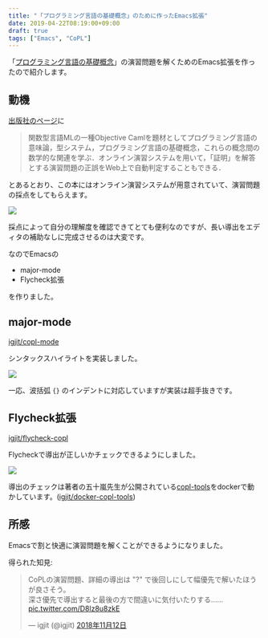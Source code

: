 ```yaml
---
title: "「プログラミング言語の基礎概念」のために作ったEmacs拡張"
date: 2019-04-22T08:19:00+09:00
draft: true
tags: ["Emacs", "CoPL"]
---
```


「[プログラミング言語の基礎概念](http://www.saiensu.co.jp/?page=book_details&ISBN=ISBN978-4-7819-1285-1)」の演習問題を解くためのEmacs拡張を作ったので紹介します。

## 動機

[出版社のページ](http://www.saiensu.co.jp/?page=book_details&ISBN=ISBN978-4-7819-1285-1)に

> 関数型言語MLの一種Objective Camlを題材としてプログラミング言語の意味論，型システム，プログラミング言語の基礎概念，これらの概念間の数学的な関連を学ぶ．オンライン演習システムを用いて，「証明」を解答とする演習問題の正誤をWeb上で自動判定することもできる．

とあるとおり、この本にはオンライン演習システムが用意されていて、演習問題の採点をしてもらえます。

![](/images/posts/2019/04/emacs-lisp-for-copl/cgi.png)

採点によって自分の理解度を確認できてとても便利なのですが、長い導出をエディタの補助なしに完成させるのは大変です。

なのでEmacsの

- major-mode
- Flycheck拡張

を作りました。

## major-mode

[igjit/copl-mode](https://github.com/igjit/copl-mode)

シンタックスハイライトを実装しました。

![](/images/posts/2019/04/emacs-lisp-for-copl/copl-mode.png)

一応、波括弧 `{}` のインデントに対応していますが実装は超手抜きです。

## Flycheck拡張

[igjit/flycheck-copl](https://github.com/igjit/flycheck-copl)

Flycheckで導出が正しいかチェックできるようにしました。

![](/images/posts/2019/04/emacs-lisp-for-copl/flycheck.png)

導出のチェックは著者の五十嵐先生が公開されている[copl-tools](https://github.com/aigarashi/copl-tools)をdockerで動かしています。([igjit/docker-copl-tools](https://github.com/igjit/docker-copl-tools))

## 所感

Emacsで割と快適に演習問題を解くことができるようになりました。

得られた知見:

<blockquote class="twitter-tweet" data-lang="ja"><p lang="ja" dir="ltr">CoPLの演習問題、詳細の導出は &quot;?&quot; で後回しにして幅優先で解いたほうが良さそう。<br>深さ優先で導出すると最後の方で間違いに気付いたりする…… <a href="https://t.co/D8lz8u8zkE">pic.twitter.com/D8lz8u8zkE</a></p>&mdash; igjit (@igjit) <a href="https://twitter.com/igjit/status/1061978730736738304?ref_src=twsrc%5Etfw">2018年11月12日</a></blockquote>
<script async src="https://platform.twitter.com/widgets.js" charset="utf-8"></script>
